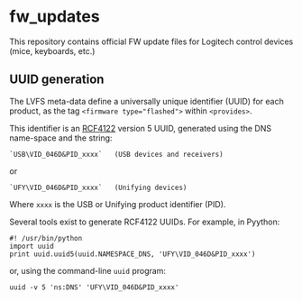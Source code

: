 fw_updates
==========

This repository contains official FW update files for Logitech control devices
(mice, keyboards, etc.)


UUID generation
---------------

The LVFS meta-data define a universally unique identifier (UUID) for each
product, as the tag `<firmware type="flashed">` within `<provides>`.

This identifier is an [RCF4122](https://tools.ietf.org/html/rfc4122) version 5
UUID, generated using the DNS name-space and the string:

    `USB\VID_046D&PID_xxxx`   (USB devices and receivers)

or

    `UFY\VID_046D&PID_xxxx`   (Unifying devices)

Where `xxxx` is the USB or Unifying product identifier (PID).

Several tools exist to generate RCF4122 UUIDs.  For example, in Pyython:

   `#! /usr/bin/python` \
   `import uuid` \
   `print uuid.uuid5(uuid.NAMESPACE_DNS, 'UFY\VID_046D&PID_xxxx')`

or, using the command-line `uuid` program:

   `uuid -v 5 'ns:DNS' 'UFY\VID_046D&PID_xxxx'`
